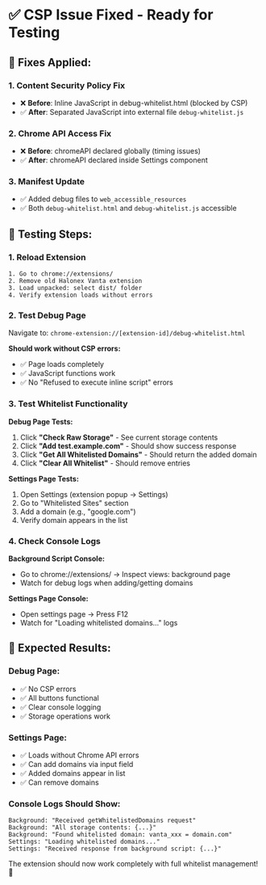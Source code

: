 # ✅ CSP Issue Fixed - Ready for Testing

## 🔧 **Fixes Applied:**

### 1. **Content Security Policy Fix**
- ❌ **Before**: Inline JavaScript in debug-whitelist.html (blocked by CSP)
- ✅ **After**: Separated JavaScript into external file `debug-whitelist.js`

### 2. **Chrome API Access Fix** 
- ❌ **Before**: chromeAPI declared globally (timing issues)
- ✅ **After**: chromeAPI declared inside Settings component

### 3. **Manifest Update**
- ✅ Added debug files to `web_accessible_resources`
- ✅ Both `debug-whitelist.html` and `debug-whitelist.js` accessible

## 🎯 **Testing Steps:**

### 1. **Reload Extension**
```
1. Go to chrome://extensions/
2. Remove old Halonex Vanta extension  
3. Load unpacked: select dist/ folder
4. Verify extension loads without errors
```

### 2. **Test Debug Page**
Navigate to: `chrome-extension://[extension-id]/debug-whitelist.html`

**Should work without CSP errors:**
- ✅ Page loads completely
- ✅ JavaScript functions work
- ✅ No "Refused to execute inline script" errors

### 3. **Test Whitelist Functionality**
**Debug Page Tests:**
1. Click **"Check Raw Storage"** - See current storage contents
2. Click **"Add test.example.com"** - Should show success response
3. Click **"Get All Whitelisted Domains"** - Should return the added domain
4. Click **"Clear All Whitelist"** - Should remove entries

**Settings Page Tests:**
1. Open Settings (extension popup → Settings)
2. Go to "Whitelisted Sites" section
3. Add a domain (e.g., "google.com")
4. Verify domain appears in the list

### 4. **Check Console Logs**
**Background Script Console:**
- Go to chrome://extensions/ → Inspect views: background page
- Watch for debug logs when adding/getting domains

**Settings Page Console:**
- Open settings page → Press F12
- Watch for "Loading whitelisted domains..." logs

## 🎯 **Expected Results:**

### Debug Page:
- ✅ No CSP errors
- ✅ All buttons functional
- ✅ Clear console logging
- ✅ Storage operations work

### Settings Page:
- ✅ Loads without Chrome API errors
- ✅ Can add domains via input field
- ✅ Added domains appear in list
- ✅ Can remove domains

### Console Logs Should Show:
```
Background: "Received getWhitelistedDomains request"
Background: "All storage contents: {...}"
Background: "Found whitelisted domain: vanta_xxx = domain.com"
Settings: "Loading whitelisted domains..."
Settings: "Received response from background script: {...}"
```

The extension should now work completely with full whitelist management! 🎉
